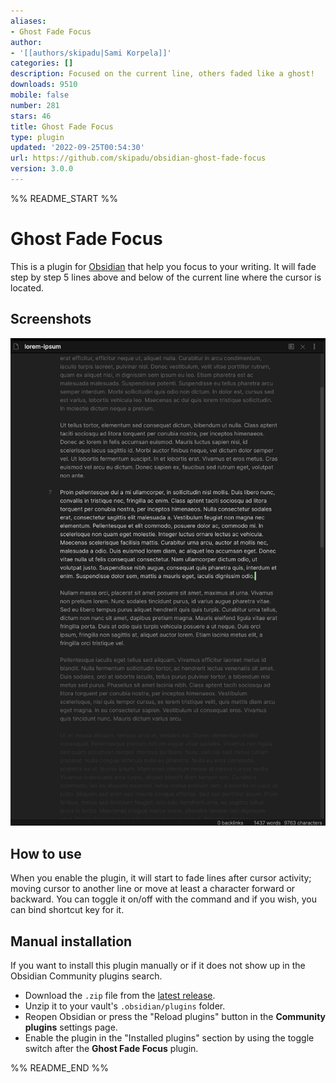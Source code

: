 ```yaml
---
aliases:
- Ghost Fade Focus
author:
- '[[authors/skipadu|Sami Korpela]]'
categories: []
description: Focused on the current line, others faded like a ghost!
downloads: 9510
mobile: false
number: 281
stars: 46
title: Ghost Fade Focus
type: plugin
updated: '2022-09-25T00:54:30'
url: https://github.com/skipadu/obsidian-ghost-fade-focus
version: 3.0.0
---
```


%% README_START %%

# Ghost Fade Focus

This is a plugin for [Obsidian](https://obsidian.md/) that help you focus to your writing.
It will fade step by step 5 lines above and below of the current line where the cursor is located.

## Screenshots

![Focus](https://raw.githubusercontent.com/skipadu/obsidian-ghost-fade-focus/main/images/focus.png "Focus")

## How to use

When you enable the plugin, it will start to fade lines after cursor activity; moving cursor to another line or move at least a character forward or backward.
You can toggle it on/off with the command and if you wish, you can bind shortcut key for it.

## Manual installation

If you want to install this plugin manually or if it does not show up in the Obsidian Community plugins search.

- Download the `.zip` file from the [latest release](https://github.com/skipadu/obsidian-ghost-fade-focus/releases/latest).
- Unzip it to your vault's `.obsidian/plugins` folder.
- Reopen Obsidian or press the "Reload plugins" button in the **Community plugins** settings page.
- Enable the plugin in the "Installed plugins" section by using the toggle switch after the **Ghost Fade Focus** plugin.


%% README_END %%